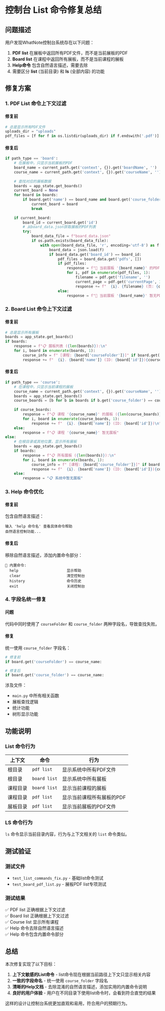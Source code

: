 # 控制台 List 命令修复总结

## 问题描述

用户发现WhatNote控制台系统存在以下问题：

1. **PDF list** 在展板中返回所有PDF文件，而不是当前展板的PDF
2. **Board list** 在课程中返回所有展板，而不是当前课程的展板  
3. **Help命令** 包含自然语言描述，需要去除
4. 需要区分 **list** (当前目录) 和 **ls** (全部内容) 的功能

## 修复方案

### 1. PDF List 命令上下文过滤

#### 修复前
```python
# 总是显示所有PDF文件
uploads_dir = "uploads"
pdf_files = [f for f in os.listdir(uploads_dir) if f.endswith('.pdf')]
```

#### 修复后
```python
if path_type == 'board':
    # 在展板中，只显示当前展板的PDF
    board_name = current_path.get('context', {}).get('boardName', '')
    course_name = current_path.get('context', {}).get('courseName', '')
    
    # 查找对应的展板数据
    boards = app_state.get_boards()
    current_board = None
    for board in boards:
        if board.get('name') == board_name and board.get('course_folder') == course_name:
            current_board = board
            break
    
    if current_board:
        board_id = current_board.get('id')
        # 从board_data.json获取展板的PDF列表
        try:
            board_data_file = f"board_data.json"
            if os.path.exists(board_data_file):
                with open(board_data_file, 'r', encoding='utf-8') as f:
                    board_data = json.load(f)
                    if board_data.get('board_id') == board_id:
                        pdf_files = board_data.get('pdfs', [])
                        if pdf_files:
                            response = f"📄 当前展板 '{board_name}' 的PDF文件 ({len(pdf_files)}):\n"
                            for i, pdf in enumerate(pdf_files, 1):
                                filename = pdf.get('filename', '')
                                current_page = pdf.get('currentPage', 1)
                                response += f"  {i}. {filename} (页: {current_page})\n"
                        else:
                            response = f"📄 当前展板 '{board_name}' 暂无PDF文件"
```

### 2. Board List 命令上下文过滤

#### 修复前
```python
# 总是显示所有展板
boards = app_state.get_boards()
if boards:
    response = f"📋 展板列表 ({len(boards)}):\n"
    for i, board in enumerate(boards, 1):
        course_info = f" [课程: {board['courseFolder']}]" if board.get('courseFolder') else ""
        response += f"  {i}. {board['name']} (ID: {board['id']}){course_info}\n"
```

#### 修复后
```python
if path_type == 'course':
    # 在课程中，只显示当前课程的展板
    course_name = current_path.get('context', {}).get('courseName', '')
    boards = app_state.get_boards()
    course_boards = [b for b in boards if b.get('course_folder') == course_name]
    
    if course_boards:
        response = f"📋 课程 '{course_name}' 的展板 ({len(course_boards)}):\n"
        for i, board in enumerate(course_boards, 1):
            response += f"  {i}. {board['name']} (ID: {board['id']})\n"
    else:
        response = f"📋 课程 '{course_name}' 暂无展板"
else:
    # 在根目录或其他位置，显示所有展板
    boards = app_state.get_boards()
    if boards:
        response = f"📋 所有展板 ({len(boards)}):\n"
        for i, board in enumerate(boards, 1):
            course_info = f" [课程: {board['course_folder']}]" if board.get('course_folder') else ""
            response += f"  {i}. {board['name']} (ID: {board['id']}){course_info}\n"
    else:
        response = "📋 系统中暂无展板"
```

### 3. Help 命令优化

#### 修复前
包含自然语言描述：
```
输入 'help 命令名' 查看具体命令帮助
自然语言控制功能...
```

#### 修复后
移除自然语言描述，添加内置命令部分：
```
🔧 内置命令:
  help                      显示帮助
  clear                     清空控制台
  history                   命令历史
  exit                      关闭控制台
```

### 4. 字段名统一修复

#### 问题
代码中同时使用了 `courseFolder` 和 `course_folder` 两种字段名，导致查找失败。

#### 修复
统一使用 `course_folder` 字段名：
```python
# 修复前
if board.get('courseFolder') == course_name:

# 修复后  
if board.get('course_folder') == course_name:
```

涉及文件：
- `main.py` 中所有相关函数
- 展板查找逻辑
- 统计功能
- 树形显示功能

## 功能说明

### List 命令行为

| 上下文 | 命令 | 行为 |
|--------|------|------|
| 根目录 | `pdf list` | 显示系统中所有PDF文件 |
| 根目录 | `board list` | 显示系统中所有展板 |
| 课程目录 | `board list` | 显示当前课程的展板 |
| 课程目录 | `pdf list` | 显示当前课程所有展板的PDF |
| 展板目录 | `pdf list` | 显示当前展板的PDF文件 |

### LS 命令行为

`ls` 命令显示当前目录内容，行为与上下文相关的 `list` 命令类似。

## 测试验证

### 测试文件
- `test_list_commands_fix.py` - 基础list命令测试
- `test_board_pdf_list.py` - 展板PDF list专项测试

### 测试结果
✅ PDF list 正确根据上下文过滤  
✅ Board list 正确根据上下文过滤  
✅ Course list 显示所有课程  
✅ Help 命令去除自然语言描述  
✅ Help 命令包含内置命令部分  

## 总结

本次修复实现了以下目标：

1. **上下文敏感的List命令** - list命令现在根据当前路径上下文只显示相关内容
2. **一致的字段命名** - 统一使用 `course_folder` 字段名
3. **清晰的Help文档** - 去除混淆的自然语言描述，添加实用的内置命令说明
4. **良好的用户体验** - 用户在不同目录下使用list命令时，会看到符合直觉的结果

这样的设计让控制台系统更加直观和易用，符合用户的预期行为。 